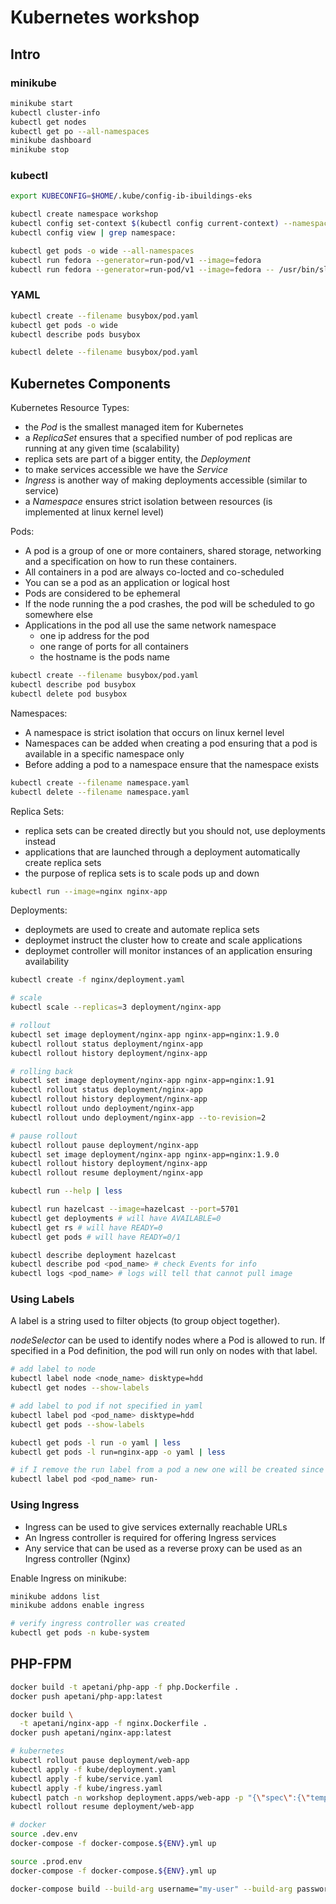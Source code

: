 # Kubernetes workshop

## Intro

### minikube

```sh
minikube start
kubectl cluster-info
kubectl get nodes
kubectl get po --all-namespaces
minikube dashboard
minikube stop
```

### kubectl

```sh
export KUBECONFIG=$HOME/.kube/config-ib-ibuildings-eks

kubectl create namespace workshop
kubectl config set-context $(kubectl config current-context) --namespace=workshop
kubectl config view | grep namespace:

kubectl get pods -o wide --all-namespaces
kubectl run fedora --generator=run-pod/v1 --image=fedora
kubectl run fedora --generator=run-pod/v1 --image=fedora -- /usr/bin/sleep 3000
```

### YAML

```sh
kubectl create --filename busybox/pod.yaml
kubectl get pods -o wide
kubectl describe pods busybox

kubectl delete --filename busybox/pod.yaml
```

## Kubernetes Components

Kubernetes Resource Types:

* the _Pod_ is the smallest managed item for Kubernetes
* a _ReplicaSet_ ensures that a specified number of pod replicas are running at any given time (scalability)
* replica sets are part of a bigger entity, the _Deployment_
* to make services accessible we have the _Service_
* _Ingress_ is another way of making deployments accessible (similar to service)
* a _Namespace_ ensures strict isolation between resources (is implemented at linux kernel level)

Pods:

* A pod is a group of one or more containers, shared storage, networking and a specification on how to run these containers.
* All containers in a pod are always co-locted and co-scheduled
* You can se a pod as an application or logical host
* Pods are considered to be ephemeral
* If the node running the a pod crashes, the pod will be scheduled to go somewhere else
* Applications in the pod all use the same network namespace
  * one ip address for the pod
  * one range of ports for all containers
  * the hostname is the pods name

```bash
kubectl create --filename busybox/pod.yaml
kubectl describe pod busybox
kubectl delete pod busybox
```

Namespaces:

* A namespace is strict isolation that occurs on linux kernel level
* Namespaces can be added when creating a pod ensuring that a pod is available in a specific namespace only
* Before adding a pod to a namespace ensure that the namespace exists

```bash
kubectl create --filename namespace.yaml
kubectl delete --filename namespace.yaml
```

Replica Sets:

* replica sets can be created directly but you should not, use deployments instead
* applications that are launched through a deployment automatically create replica sets
* the purpose of replica sets is to scale pods up and down

```bash
kubectl run --image=nginx nginx-app
```

Deployments:

* deploymets are used to create and automate replica sets
* deploymet instruct the cluster how to create and scale applications
* deploymet controller will monitor instances of an application ensuring availability

```bash
kubectl create -f nginx/deployment.yaml

# scale
kubectl scale --replicas=3 deployment/nginx-app

# rollout
kubectl set image deployment/nginx-app nginx-app=nginx:1.9.0
kubectl rollout status deployment/nginx-app
kubectl rollout history deployment/nginx-app

# rolling back
kubectl set image deployment/nginx-app nginx-app=nginx:1.91
kubectl rollout status deployment/nginx-app
kubectl rollout history deployment/nginx-app
kubectl rollout undo deployment/nginx-app
kubectl rollout undo deployment/nginx-app --to-revision=2

# pause rollout
kubectl rollout pause deployment/nginx-app
kubectl set image deployment/nginx-app nginx-app=nginx:1.9.0
kubectl rollout history deployment/nginx-app
kubectl rollout resume deployment/nginx-app
```

```bash
kubectl run --help | less

kubectl run hazelcast --image=hazelcast --port=5701
kubectl get deployments # will have AVAILABLE=0
kubectl get rs # will have READY=0
kubectl get pods # will have READY=0/1

kubectl describe deployment hazelcast
kubectl describe pod <pod_name> # check Events for info
kubectl logs <pod_name> # logs will tell that cannot pull image
```

### Using Labels

A label is a string used to filter objects (to group object together).

_nodeSelector_ can be used to identify nodes where a Pod is allowed to run. If specified in a Pod definition, the pod will run only on nodes with that label.

```bash
# add label to node
kubectl label node <node_name> disktype=hdd
kubectl get nodes --show-labels

# add label to pod if not specified in yaml
kubectl label pod <pod_name> disktype=hdd
kubectl get pods --show-labels

kubectl get pods -l run -o yaml | less
kubectl get pods -l run=nginx-app -o yaml | less

# if I remove the run label from a pod a new one will be created since kubernetes cannot identify this pod as "running"
kubectl label pod <pod_name> run-
```

### Using Ingress

* Ingress can be used to give services externally reachable URLs
* An Ingress controller is required for offering Ingress services
* Any service that can be used as a reverse proxy can be used as an Ingress controller (Nginx)

Enable Ingress on minikube:

```bash
minikube addons list
minikube addons enable ingress

# verify ingress controller was created
kubectl get pods -n kube-system
```

## PHP-FPM

```sh
docker build -t apetani/php-app -f php.Dockerfile .
docker push apetani/php-app:latest

docker build \
  -t apetani/nginx-app -f nginx.Dockerfile .
docker push apetani/nginx-app:latest

# kubernetes
kubectl rollout pause deployment/web-app
kubectl apply -f kube/deployment.yaml
kubectl apply -f kube/service.yaml
kubectl apply -f kube/ingress.yaml
kubectl patch -n workshop deployment.apps/web-app -p "{\"spec\":{\"template\":{\"metadata\":{\"annotations\":{\"date\":\"`date +'%s'`\"}}}}}"
kubectl rollout resume deployment/web-app

# docker
source .dev.env
docker-compose -f docker-compose.${ENV}.yml up

source .prod.env
docker-compose -f docker-compose.${ENV}.yml up

docker-compose build --build-arg username="my-user" --build-arg password="my-pass"
```
